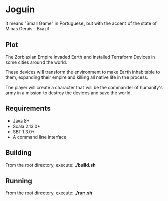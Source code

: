 # Joguin

It means "Small Game" in Portuguese, but with the accent of the state of Minas Gerais - Brazil

## Plot

The Zorblaxian Empire invaded Earth and installed Terraform Devices in some cities around the world.

These devices will transform the environment to make Earth inhabitable to them, expanding their empire
and killing all native life in the process.

The player will create a character that will be the commander of humanity's army in a mission to destroy the devices
and save the world.

## Requirements

* Java 8+
* Scala 2.13.0+
* SBT 1.3.0+
* A command line interface

## Building

From the root directory, execute:
**./build.sh**

## Running

From the root directory, execute:
**./run.sh**
